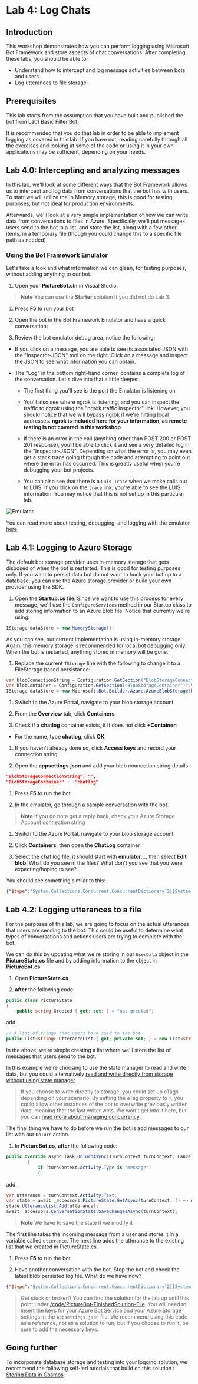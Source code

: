# Lab 4: Log Chats

## Introduction

This workshop demonstrates how you can perform logging using Microsoft Bot Framework and store aspects of chat conversations. After completing these labs, you should be able to:

- Understand how to intercept and log message activities between bots and users
- Log utterances to file storage

## Prerequisites

This lab starts from the assumption that you have built and published the bot from Lab1 Basic Filter Bot.

It is recommended that you do that lab in order to be able to implement logging as covered in this lab. If you have not, reading carefully through all the exercises and looking at some of the code or using it in your own applications may be sufficient, depending on your needs.

## Lab 4.0: Intercepting and analyzing messages

In this lab, we'll look at some different ways that the Bot Framework allows us to intercept and log data from conversations that the bot has with users. To start we will utilize the In Memory storage, this is good for testing purposes, but not ideal for production environments.

Afterwards, we'll look at a very simple implementation of how we can write data from conversations to files in Azure. Specifically, we'll put messages users send to the bot in a list, and store the list, along with a few other items, in a temporary file (though you could change this to a specific file path as needed)

### Using the Bot Framework Emulator

Let's take a look and what information we can glean, for testing purposes, without adding anything to our bot.

1. Open your **PictureBot.sln** in Visual Studio.

> **Note** You can use the **Starter** solution if you did not do Lab 3.

1. Press **F5** to run your bot

1. Open the bot in the Bot Framework Emulator and have a quick conversation:

1. Review the bot emulator debug area, notice the following:

- If you click on a message, you are able to see its associated JSON with the "Inspector-JSON" tool on the right. Click on a message and inspect the JSON to see what information you can obtain.

- The "Log" in the bottom right-hand corner, contains a complete log of the conversation. Let's dive into that a little deeper.

  - The first thing you'll see is the port the Emulator is listening on

  - You'll also see where ngrok is listening, and you can inspect the traffic to ngrok using the "ngrok traffic inspector" link. However, you should notice that we will bypass ngrok if we're hitting local addresses. **ngrok is included here for your information, as remote testing is not covered in this workshop**

  - If there is an error in the call (anything other than POST 200 or POST 201 response), you'll be able to click it and see a very detailed log in the "Inspector-JSON". Depending on what the error is, you may even get a stack trace going through the code and attempting to point out where the error has occurred. This is greatly useful when you're debugging your bot projects.

  - You can also see that there is a `Luis Trace` when we make calls out to LUIS. If you click on the `trace` link, you're able to see the LUIS information. You may notice that this is not set up in this particular lab.

![Emulator](../images/emulator.png)

You can read more about testing, debugging, and logging with the emulator [here](https://docs.microsoft.com/en-us/azure/bot-service/bot-service-debug-emulator?view=azure-bot-service-4.0).

## Lab 4.1: Logging to Azure Storage

The default bot storage provider uses in-memory storage that gets disposed of when the bot is restarted. This is good for testing purposes only. If you want to persist data but do not want to hook your bot up to a database, you can use the Azure storage provider or build your own provider using the SDK.

1. Open the **Startup.cs** file.  Since we want to use this process for every message, we'll use the `ConfigureServices` method in our Startup class to add storing information to an Azure Blob file. Notice that currently we're using:

```csharp
IStorage dataStore = new MemoryStorage();
```

As you can see, our current implementation is using in-memory storage. Again, this memory storage is recommended for local bot debugging only. When the bot is restarted, anything stored in memory will be gone.

1. Replace the current `IStorage` line with the following to change it to a FileStorage based persistance:

```csharp
var blobConnectionString = Configuration.GetSection("BlobStorageConnectionString")?.Value;
var blobContainer = Configuration.GetSection("BlobStorageContainer")?.Value;
IStorage dataStore = new Microsoft.Bot.Builder.Azure.AzureBlobStorage(blobConnectionString, blobContainer);
```

1. Switch to the Azure Portal, navigate to your blob storage account

1. From the **Overview** tab, click **Containers**

1. Check if a **chatlog** container exists, if it does not click **+Container**:

- For the name, type **chatlog**, click **OK**

1. If you haven't already done so, click **Access keys** and record your connection string

1. Open the **appsettings.json** and add your blob connection string details:

```json
"BlobStorageConnectionString": "",
"BlobStorageContainer" :  "chatlog"
```

1. Press **F5** to run the bot.

1. In the emulator, go through a sample conversation with the bot.

> **Note** If you do note get a reply back, check your Azure Storage Account connection string

1. Switch to the Azure Portal, navigate to your blob storage account

1. Click **Containers**, then open the **ChatLog** container

1. Select the chat log file, it should start with **emulator...**, then select **Edit blob**.  What do you see in the files? What don't you see that you were expecting/hoping to see?

You should see something similar to this:

```json
{"$type":"System.Collections.Concurrent.ConcurrentDictionary`2[[System.String, System.Private.CoreLib],[System.Object, System.Private.CoreLib]], System.Collections.Concurrent","DialogState":{"$type":"Microsoft.Bot.Builder.Dialogs.DialogState, Microsoft.Bot.Builder.Dialogs","DialogStack":{"$type":"System.Collections.Generic.List`1[[Microsoft.Bot.Builder.Dialogs.DialogInstance, Microsoft.Bot.Builder.Dialogs]], System.Private.CoreLib","$values":[{"$type":"Microsoft.Bot.Builder.Dialogs.DialogInstance, Microsoft.Bot.Builder.Dialogs","Id":"mainDialog","State":{"$type":"System.Collections.Generic.Dictionary`2[[System.String, System.Private.CoreLib],[System.Object, System.Private.CoreLib]], System.Private.CoreLib","options":null,"values":{"$type":"System.Collections.Generic.Dictionary`2[[System.String, System.Private.CoreLib],[System.Object, System.Private.CoreLib]], System.Private.CoreLib"},"instanceId":"f80db88d-cdea-4b47-a3f6-a5bfa26ed60b","stepIndex":0}}]}},"PictureBotAccessors.PictureState":{"$type":"Microsoft.PictureBot.PictureState, PictureBot","Greeted":"greeted","Search":"","Searching":"no"}}
```

## Lab 4.2: Logging utterances to a file

For the purposes of this lab, we are going to focus on the actual utterances that users are sending to the bot. This could be useful to determine what types of conversations and actions users are trying to complete with the bot.

We can do this by updating what we're storing in our `UserData` object in the **PictureState.cs** file and by adding information to the object in **PictureBot.cs**:

1. Open **PictureState.cs**

1. **after** the following code:

```csharp
public class PictureState
{
    public string Greeted { get; set; } = "not greeted";
```

add:

```csharp
// A list of things that users have said to the bot
public List<string> UtteranceList { get; private set; } = new List<string>();
```

In the above, we're simple creating a list where we'll store the list of messages that users send to the bot.

In this example we're choosing to use the state manager to read and write data, but you could alternatively [read and write directly from storage without using state manager](https://docs.microsoft.com/en-us/azure/bot-service/bot-builder-howto-v4-storage?view=azure-bot-service-4.0&tabs=csharpechorproperty%2Ccsetagoverwrite%2Ccsetag).

> If you choose to write directly to storage, you could set up eTags depending on your scenario. By setting the eTag property to `*`, you could allow other instances of the bot to overwrite previously written data, meaning that the last writer wins. We won't get into it here, but you can [read more about managing concurrency](https://docs.microsoft.com/en-us/azure/bot-service/bot-builder-howto-v4-storage?view=azure-bot-service-4.0&tabs=csharpechorproperty%2Ccsetagoverwrite%2Ccsetag#manage-concurrency-using-etags).

The final thing we have to do before we run the bot is add messages to our list with our `OnTurn` action.

1. In **PictureBot.cs**, **after** the following code:

```csharp
public override async Task OnTurnAsync(ITurnContext turnContext, CancellationToken cancellationToken = default(CancellationToken))
        {
            if (turnContext.Activity.Type is "message")
            {
```

add:

```csharp
var utterance = turnContext.Activity.Text;
var state = await _accessors.PictureState.GetAsync(turnContext, () => new PictureState());
state.UtteranceList.Add(utterance);
await _accessors.ConversationState.SaveChangesAsync(turnContext);
```

> **Note** We have to save the state if we modify it

The first line takes the incoming message from a user and stores it in a variable called `utterance`. The next line adds the utterance to the existing list that we created in PictureState.cs.

1. Press **F5** to run the bot.

1. Have another conversation with the bot. Stop the bot and check the latest blob persisted log file. What do we have now?

```json
{"$type":"System.Collections.Concurrent.ConcurrentDictionary`2[[System.String, System.Private.CoreLib],[System.Object, System.Private.CoreLib]], System.Collections.Concurrent","DialogState":{"$type":"Microsoft.Bot.Builder.Dialogs.DialogState, Microsoft.Bot.Builder.Dialogs","DialogStack":{"$type":"System.Collections.Generic.List`1[[Microsoft.Bot.Builder.Dialogs.DialogInstance, Microsoft.Bot.Builder.Dialogs]], System.Private.CoreLib","$values":[{"$type":"Microsoft.Bot.Builder.Dialogs.DialogInstance, Microsoft.Bot.Builder.Dialogs","Id":"mainDialog","State":{"$type":"System.Collections.Generic.Dictionary`2[[System.String, System.Private.CoreLib],[System.Object, System.Private.CoreLib]], System.Private.CoreLib","options":null,"values":{"$type":"System.Collections.Generic.Dictionary`2[[System.String, System.Private.CoreLib],[System.Object, System.Private.CoreLib]], System.Private.CoreLib"},"instanceId":"f80db88d-cdea-4b47-a3f6-a5bfa26ed60b","stepIndex":0}}]}},"PictureBotAccessors.PictureState":{"$type":"Microsoft.PictureBot.PictureState, PictureBot","Greeted":"greeted","UtteranceList":{"$type":"System.Collections.Generic.List`1[[System.String, System.Private.CoreLib]], System.Private.CoreLib","$values":["help"]},"Search":"","Searching":"no"}}
```

>Get stuck or broken? You can find the solution for the lab up until this point under [/code/PictureBot-FinishedSolution-File](./code/PictureBot-FinishedSolution-File). You will need to insert the keys for your Azure Bot Service and your Azure Storage settings in the `appsettings.json` file. We recommend using this code as a reference, not as a solution to run, but if you choose to run it, be sure to add the necessary keys.

## Going further

To incorporate database storage and testing into your logging solution, we recommend the following self-led tutorials that build on this solution : [Storing Data in Cosmos](https://github.com/Azure/LearnAI-Bootcamp/blob/master/lab02.5-logging_chat_conversations/3_Cosmos.md).

